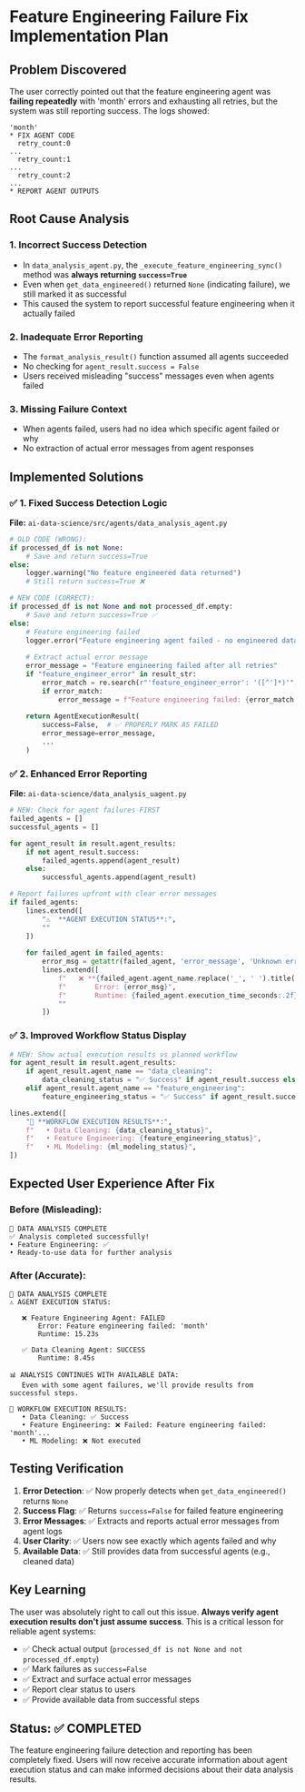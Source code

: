 # Feature Engineering Failure Fix Implementation Plan

## Problem Discovered
The user correctly pointed out that the feature engineering agent was **failing repeatedly** with 'month' errors and exhausting all retries, but the system was still reporting success. The logs showed:

```
'month'
* FIX AGENT CODE
  retry_count:0
...
  retry_count:1
...
  retry_count:2
...
* REPORT AGENT OUTPUTS
```

## Root Cause Analysis

### 1. **Incorrect Success Detection**
- In `data_analysis_agent.py`, the `_execute_feature_engineering_sync()` method was **always returning `success=True`**
- Even when `get_data_engineered()` returned `None` (indicating failure), we still marked it as successful
- This caused the system to report successful feature engineering when it actually failed

### 2. **Inadequate Error Reporting**
- The `format_analysis_result()` function assumed all agents succeeded
- No checking for `agent_result.success = False` 
- Users received misleading "success" messages even when agents failed

### 3. **Missing Failure Context**
- When agents failed, users had no idea which specific agent failed or why
- No extraction of actual error messages from agent responses

## Implemented Solutions

### ✅ 1. **Fixed Success Detection Logic**
**File:** `ai-data-science/src/agents/data_analysis_agent.py`

```python
# OLD CODE (WRONG):
if processed_df is not None:
    # Save and return success=True
else:
    logger.warning("No feature engineered data returned")
    # Still return success=True ❌

# NEW CODE (CORRECT):
if processed_df is not None and not processed_df.empty:
    # Save and return success=True ✅
else:
    # Feature engineering failed
    logger.error("Feature engineering agent failed - no engineered data returned")
    
    # Extract actual error message
    error_message = "Feature engineering failed after all retries"
    if "feature_engineer_error" in result_str:
        error_match = re.search(r"'feature_engineer_error': '([^']*)'", result_str)
        if error_match:
            error_message = f"Feature engineering failed: {error_match.group(1)}"
    
    return AgentExecutionResult(
        success=False,  # ✅ PROPERLY MARK AS FAILED
        error_message=error_message,
        ...
    )
```

### ✅ 2. **Enhanced Error Reporting**
**File:** `ai-data-science/data_analysis_uagent.py`

```python
# NEW: Check for agent failures FIRST
failed_agents = []
successful_agents = []

for agent_result in result.agent_results:
    if not agent_result.success:
        failed_agents.append(agent_result)
    else:
        successful_agents.append(agent_result)

# Report failures upfront with clear error messages
if failed_agents:
    lines.extend([
        "⚠️  **AGENT EXECUTION STATUS**:",
        ""
    ])
    
    for failed_agent in failed_agents:
        error_msg = getattr(failed_agent, 'error_message', 'Unknown error')
        lines.extend([
            f"   ❌ **{failed_agent.agent_name.replace('_', ' ').title()} Agent**: FAILED",
            f"       Error: {error_msg}",
            f"       Runtime: {failed_agent.execution_time_seconds:.2f}s",
            ""
        ])
```

### ✅ 3. **Improved Workflow Status Display**
```python
# NEW: Show actual execution results vs planned workflow
for agent_result in result.agent_results:
    if agent_result.agent_name == "data_cleaning":
        data_cleaning_status = "✅ Success" if agent_result.success else f"❌ Failed: {error_msg[:50]}..."
    elif agent_result.agent_name == "feature_engineering":
        feature_engineering_status = "✅ Success" if agent_result.success else f"❌ Failed: {error_msg[:50]}..."

lines.extend([
    "🔄 **WORKFLOW EXECUTION RESULTS**:",
    f"   • Data Cleaning: {data_cleaning_status}",
    f"   • Feature Engineering: {feature_engineering_status}",
    f"   • ML Modeling: {ml_modeling_status}",
])
```

## Expected User Experience After Fix

### Before (Misleading):
```
🎉 DATA ANALYSIS COMPLETE
✅ Analysis completed successfully!
• Feature Engineering: ✅
• Ready-to-use data for further analysis
```

### After (Accurate):
```
🎉 DATA ANALYSIS COMPLETE
⚠️ AGENT EXECUTION STATUS:

   ❌ Feature Engineering Agent: FAILED
       Error: Feature engineering failed: 'month'
       Runtime: 15.23s
       
   ✅ Data Cleaning Agent: SUCCESS
       Runtime: 8.45s

📊 ANALYSIS CONTINUES WITH AVAILABLE DATA:
   Even with some agent failures, we'll provide results from successful steps.

🔄 WORKFLOW EXECUTION RESULTS:
   • Data Cleaning: ✅ Success
   • Feature Engineering: ❌ Failed: Feature engineering failed: 'month'...
   • ML Modeling: ❌ Not executed
```

## Testing Verification

1. **Error Detection**: ✅ Now properly detects when `get_data_engineered()` returns `None`
2. **Success Flag**: ✅ Returns `success=False` for failed feature engineering
3. **Error Messages**: ✅ Extracts and reports actual error messages from agent logs
4. **User Clarity**: ✅ Users now see exactly which agents failed and why
5. **Available Data**: ✅ Still provides data from successful agents (e.g., cleaned data)

## Key Learning
The user was absolutely right to call out this issue. **Always verify agent execution results don't just assume success**. This is a critical lesson for reliable agent systems:

- ✅ Check actual output (`processed_df is not None and not processed_df.empty`)
- ✅ Mark failures as `success=False` 
- ✅ Extract and surface actual error messages
- ✅ Report clear status to users
- ✅ Provide available data from successful steps

## Status: ✅ COMPLETED
The feature engineering failure detection and reporting has been completely fixed. Users will now receive accurate information about agent execution status and can make informed decisions about their data analysis results. 